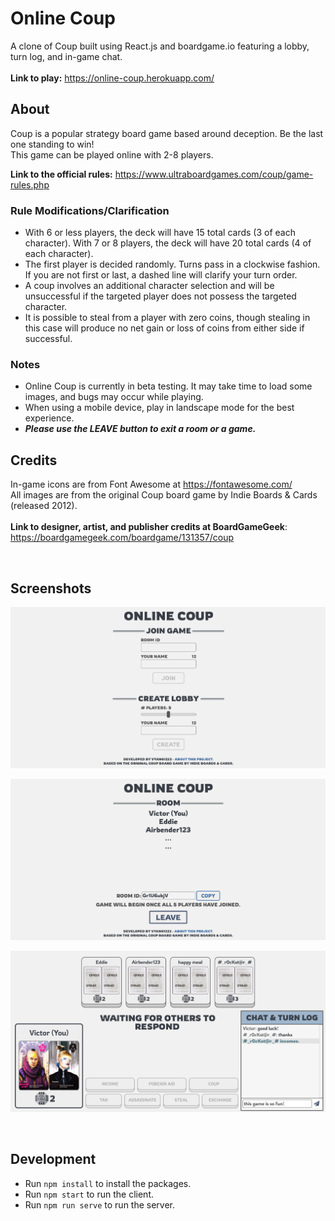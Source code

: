# Online Coup

A clone of Coup built using React.js and boardgame.io featuring a lobby, turn log, and in-game chat. <br><br>
**Link to play:** https://online-coup.herokuapp.com/

## About

Coup is a popular strategy board game based around deception. Be the last one standing to win! <br>
This game can be played online with 2-8 players. <br>

**Link to the official rules:** https://www.ultraboardgames.com/coup/game-rules.php <br>

### Rule Modifications/Clarification

- With 6 or less players, the deck will have 15 total cards (3 of each character). With 7 or 8 players, the deck will have 20 total cards (4 of each character). <br>
- The first player is decided randomly. Turns pass in a clockwise fashion. If you are not first or last, a dashed line will clarify your turn order.
- A coup involves an additional character selection and will be unsuccessful if the targeted player does not possess the targeted character.
- It is possible to steal from a player with zero coins, though stealing in this case will produce no net gain or loss of coins from either side if successful.

### Notes
- Online Coup is currently in beta testing. It may take time to load some images, and bugs may occur while playing.
- When using a mobile device, play in landscape mode for the best experience.
- ***Please use the LEAVE button to exit a room or a game.***

## Credits

In-game icons are from Font Awesome at https://fontawesome.com/ <br>
All images are from the original Coup board game by Indie Boards & Cards (released 2012). <br><br>
**Link to designer, artist, and publisher credits at BoardGameGeek**: https://boardgamegeek.com/boardgame/131357/coup

<br>

## Screenshots
![Homepage](screenshots/homepage.PNG)

![Room](screenshots/roompage.PNG)

![Game](screenshots/gamepage.PNG)

<br>

## Development

- Run `npm install` to install the packages.
- Run `npm start` to run the client.
- Run `npm run serve` to run the server.
